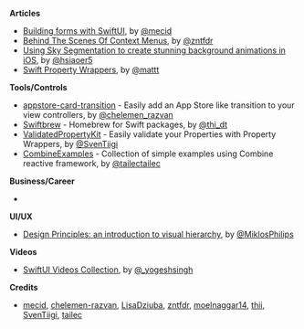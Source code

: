 
**Articles**

* [Building forms with SwiftUI](https://medium.com/snowdog-labs/combine-framework-in-action-fb91fd101602), by [@mecid](https://twitter.com/mecid)
* [Behind The Scenes Of Context Menus](https://www.fivestars.blog/code/uicontextmenuinteraction.html), by [@zntfdr](https://twitter.com/zntfdr)
* [Using Sky Segmentation to create stunning background animations in iOS](https://medium.com/flawless-app-stories/using-sky-segmentation-to-create-stunning-background-animations-in-ios-4b4b2548061), by [@hsiaoer5](https://twitter.com/hsiaoer5)
* [Swift Property Wrappers](https://nshipster.com/propertywrapper/), by [@mattt](https://twitter.com/mattt)

**Tools/Controls**

* [appstore-card-transition](https://github.com/appssemble/appstore-card-transition) - Easily add an App Store like transition to your view controllers, by [@chelemen_razvan](https://twitter.com/chelemen_razvan)
* [Swiftbrew](https://github.com/swiftbrew/Swiftbrew) - Homebrew for Swift packages, by [@thi_dt](https://twitter.com/thi_dt)
* [ValidatedPropertyKit](https://github.com/SvenTiigi/ValidatedPropertyKit) - Easily validate your Properties with Property Wrappers, by [@SvenTiigi](https://twitter.com/SvenTiigi)
* [CombineExamples](https://github.com/tailec/CombineExamples) - Collection of simple examples using Combine reactive framework, by [@tailectailec](https://twitter.com/tailectailec)

**Business/Career**

* 

**UI/UX**

* [Design Principles: an introduction to visual hierarchy](https://uxdesign.cc/design-principles-an-introduction-to-visual-hierarchy-902d58e1c7b3), by [@MiklosPhilips](https://twitter.com/MiklosPhilips)

**Videos**

* [SwiftUI Videos Collection](https://github.com/ygit/swiftui), by [@_yogeshsingh](https://twitter.com/_yogeshsingh)

**Credits**

* [mecid](https://github.com/mecid), [chelemen-razvan](https://github.com/chelemen-razvan), [LisaDziuba](https://github.com/lisadziuba), [zntfdr](https://github.com/zntfdr), [moelnaggar14](https://github.com/MoElnaggar14), [thii](https://github.com/thii), [SvenTiigi](https://github.com/SvenTiigi), [tailec](https://github.com/tailec)
